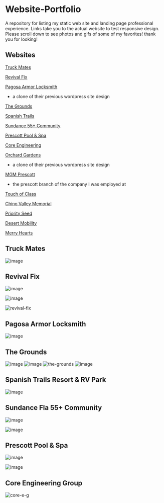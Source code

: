 # Website-Portfolio
A repository for listing my static web site and landing page professional experience. Links take you to the actual website to test responsive design. Please scroll down to see photos and gifs of some of my favorites! thank you for looking!

Websites
--------
<a href="https://truckmatesyuma.com">Truck Mates</a>

<a href="https://revivalfix.com">Revival Fix</a>

<a href="https://pagosaarmorlocksmith.com/">Pagosa Armor Locksmith</a>
  - a clone of their previous wordpress site design
    
<a href="https://yumapartyvenue.com">The Grounds</a>

<a href="https://spanishtrailsresort.com">Spanish Trails</a>

<a href="https://sundancefla.com">Sundance 55+ Community</a>

<a href="https://prescottpool.com">Prescott Pool & Spa</a>

<a href="https://core-e-g.com">Core Engineering	</a>

<a href="https://orchardgardensyuma.com/">Orchard Gardens</a>
  - a clone of their previous wordpress site design

<a href="https://mgmprescott.com">MGM Prescott</a>
  - the prescott branch of the company I was employed at

<a href="https://yumacatspa.com/">Touch of Class</a>

<a href="https://chinovalleymemorial.com">Chino Valley Memorial</a>

<a href="https://priorityseed.com">Priority Seed</a>

<a href="https://yumascooterstorer.com">Desert Mobility</a>

<a href="https://MerryHeartInc.com">Merry Hearts</a>

Truck Mates
-----------
![image](https://github.com/user-attachments/assets/7f528d6b-4b28-40b4-b1f2-0408372f0700)

Revival Fix
-----------
![image](https://github.com/user-attachments/assets/3246bf78-62c1-45d7-9df0-9190e9cd280a)

![image](https://github.com/user-attachments/assets/fb4948a8-686f-4942-ba27-b3f9b74602ff)

![revival-fix](https://github.com/user-attachments/assets/14c1053b-5bf2-40fd-a117-6d25efe5fad5)

Pagosa Armor Locksmith
-----------------------
![image](https://github.com/user-attachments/assets/249abff3-07eb-41ab-8587-75b4858e8e18)

The Grounds
-----------
![image](https://github.com/user-attachments/assets/80d80265-28ef-4a79-a009-cf0f33a7ab41)
![image](https://github.com/user-attachments/assets/25f27699-081b-4486-aca0-daee66d6e8c4)
![the-grounds](https://github.com/user-attachments/assets/f7df4ac5-2252-43d9-b92d-535ec12c5050)
![image](https://github.com/user-attachments/assets/19ef8131-cd2d-4ca6-8ab8-dcd124206589)

Spanish Trails Resort & RV Park
-------------------------------
![image](https://github.com/user-attachments/assets/25924623-5789-446c-9551-81d6a346eb72)

Sundance Fla 55+ Community
--------------------------
![image](https://github.com/user-attachments/assets/dac8510e-5b63-4e27-9a42-d9fa4cbfca20)

![image](https://github.com/user-attachments/assets/51dedf2a-1554-416c-8d80-aaac260ce312)

Prescott Pool & Spa
--------------------
![image](https://github.com/user-attachments/assets/46355ab0-c3a5-4f3b-b0f7-7ac50b772b04)

![image](https://github.com/user-attachments/assets/3edcc855-e23d-4500-b022-2c0f24c9b8ce)

Core Engineering Group
----------------------
![core-e-g](https://github.com/user-attachments/assets/5be0fcdf-51d7-4f10-8d94-a97a92077f4c)






	
	
	
	
	

